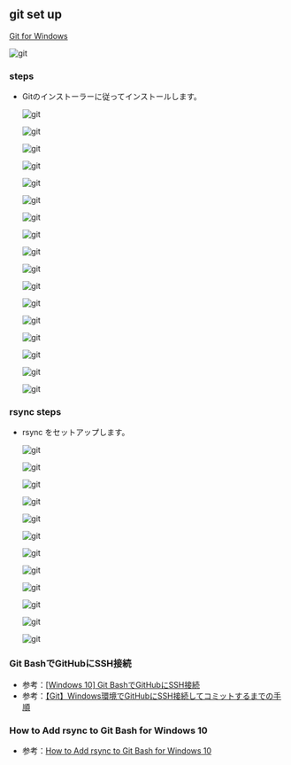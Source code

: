 ## git set up

[Git for Windows](https://gitforwindows.org/)  

![git](image/git/git-00.png)



### steps
- Gitのインストーラーに従ってインストールします。

    ![git](image/git/git-01.png)

    ![git](image/git/git-02.png)

    ![git](image/git/git-03.png)

    ![git](image/git/git-04.png)

    ![git](image/git/git-05.png)

    ![git](image/git/git-06.png)

    ![git](image/git/git-07.png)

    ![git](image/git/git-08.png)

    ![git](image/git/git-09.png)

    ![git](image/git/git-10.png)

    ![git](image/git/git-11.png)

    ![git](image/git/git-12.png)

    ![git](image/git/git-13.png)

    ![git](image/git/git-14.png)

    ![git](image/git/git-15.png)

    ![git](image/git/git-16.png)

    ![git](image/git/git-17.png)

### rsync steps
- rsync をセットアップします。

    ![git](image/git/git-18.png)

    ![git](image/git/git-19.png)

    ![git](image/git/git-20.png)

    ![git](image/git/git-21.png)

    ![git](image/git/git-22.png)

    ![git](image/git/git-23.png)

    ![git](image/git/git-24.png)

    ![git](image/git/git-25.png)

    ![git](image/git/git-26.png)

    ![git](image/git/git-27.png)

    ![git](image/git/git-28.png)

    ![git](image/git/git-29.png)


### Git BashでGitHubにSSH接続
  - 参考：[[Windows 10] Git BashでGitHubにSSH接続](https://qiita.com/coffee_g9/items/e1b9ab28cfa54f854308)
  - 参考：[【Git】Windows環境でGitHubにSSH接続してコミットするまでの手順](https://qiita.com/hollyhock0518/items/a3fee20951cd92c87ed9)

### How to Add rsync to Git Bash for Windows 10
  - 参考：[How to Add rsync to Git Bash for Windows 10](https://gist.github.com/hisplan/ee54e48f17b92c6609ac16f83073dde6)
 